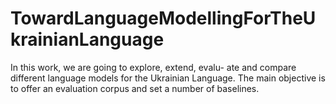 # TowardLanguageModellingForTheUkrainianLanguage
In this work, we are going to explore, extend, evalu- ate and compare different language models for the Ukrainian Language. The main objective is to offer an evaluation corpus and set a number of baselines.
